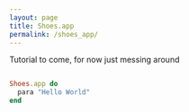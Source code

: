 ```yaml
---
layout: page
title: Shoes.app
permalink: /shoes_app/
---
```


Tutorial to come, for now just messing around

```ruby

Shoes.app do
  para "Hello World"
end

```
